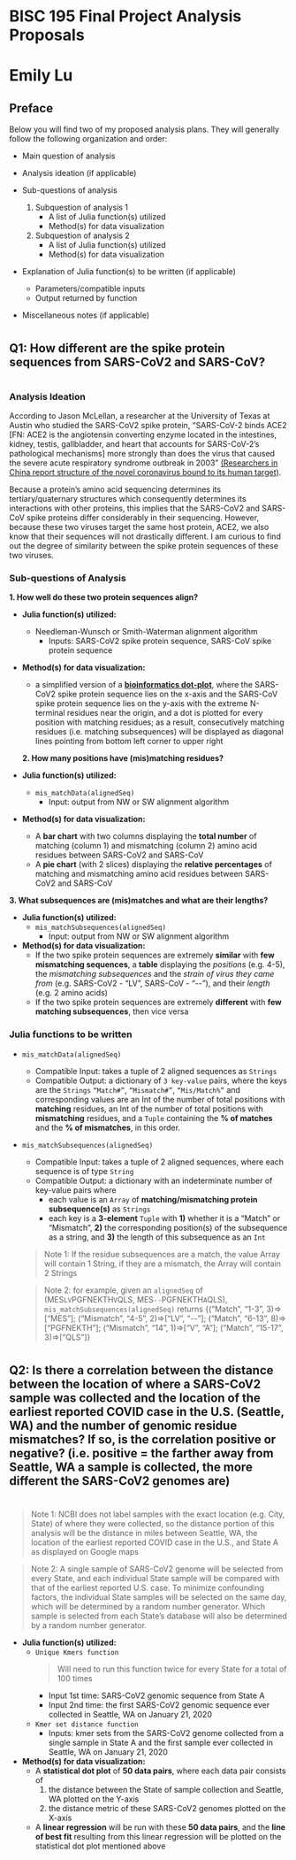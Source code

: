 # BISC 195 Final Project Analysis Proposals 
# Emily Lu

## Preface
Below you will find two of my proposed analysis plans. They will generally follow the following organization and order:

- Main question of analysis
- Analysis ideation (if applicable)
- Sub-questions of analysis

    1. Subquestion of analysis 1
        - A list of Julia function(s) utilized
        - Method(s) for data visualization
    2. Subquestion of analysis 2
        - A list of Julia function(s) utilized
        - Method(s) for data visualization
- Explanation of Julia function(s) to be written (if applicable) 
    - Parameters/compatible inputs
    - Output returned by function
- Miscellaneous notes (if applicable)

#
## Q1: How different are the spike protein sequences from SARS-CoV2 and SARS-CoV?
#
### **Analysis Ideation**
According to Jason McLellan, a researcher at the University of Texas at Austin who studied the SARS-CoV2 spike protein, “SARS-CoV-2 binds ACE2 [FN: ACE2 is the angiotensin converting enzyme located in the intestines, kidney, testis, gallbladder, and heart that accounts for SARS-CoV-2’s pathological mechanisms] more strongly than does the virus that caused the severe acute respiratory syndrome outbreak in 2003” [(Researchers in China report structure of the novel coronavirus bound to its human target)][1]. 

[1]: https://cen.acs.org/biological-chemistry/biochemistry/Researchers-in-China-report-structure-of-the-novel-coronavirus-bound-to-its-human-target/98/web/2020/03
Because a protein’s amino acid sequencing determines its tertiary/quaternary structures which consequently determines its interactions with other proteins, this implies that the SARS-CoV2 and SARS-CoV spike proteins differ considerably in their sequencing. However, because these two viruses target the same host protein, ACE2, we also know that their sequences will not drastically different. I am curious to find out the degree of similarity between the spike protein sequences of these two viruses.

### **Sub-questions of Analysis**
**1. How well do these two protein sequences align?**
- **Julia function(s) utilized:** 
    - Needleman-Wunsch or Smith-Waterman alignment algorithm
        - Inputs: SARS-CoV2 spike protein sequence, SARS-CoV spike protein sequence
- **Method(s) for data visualization:**
    - a simplified version of a **[bioinformatics dot-plot][2]**, where the SARS-CoV2 spike protein sequence lies on the x-axis and the SARS-CoV spike protein sequence lies on the y-axis with the extreme N-terminal residues near the origin, and a dot is plotted for every position with matching residues; as a result, consecutively matching residues (i.e. matching subsequences) will be displayed as diagonal lines pointing from bottom left corner to upper right
    
    [2]: https://en.wikipedia.org/wiki/Dot_plot_(bioinformatics)
**2. How many positions have (mis)matching residues?**
- **Julia function(s) utilized:**
    - `mis_matchData(alignedSeq)`
        - Input: output from NW or SW alignment algorithm
- **Method(s) for data visualization:**
    - A **bar chart** with two columns displaying the **total number** of matching (column 1) and mismatching (column 2) amino acid residues between SARS-CoV2 and SARS-CoV
    - A **pie chart** (with 2 slices) displaying the **relative percentages** of matching and mismatching amino acid residues between SARS-CoV2 and SARS-CoV

**3. What subsequences are (mis)matches and what are their lengths?**
- **Julia function(s) utilized:**
    - `mis_matchSubsequences(alignedSeq)`
        - Input: output from NW or SW alignment algorithm
- **Method(s) for data visualization:**
    - If the two spike protein sequences are extremely **similar** with **few mismatching sequences**, a **table** displaying the *positions* (e.g. 4-5), the *mismatching subsequences* and the *strain of virus they came from* (e.g. SARS-CoV2 - “LV”, SARS-CoV - “--”), and their *length* (e.g. 2 amino 
    acids)
    - If the two spike protein sequences are extremely **different** with **few matching subsequences**, then vice versa 

### **Julia functions to be written**
- `mis_matchData(alignedSeq)`
    - Compatible Input: takes a tuple of 2 aligned sequences as `Strings`
    - Compatible Output: a dictionary of `3 key-value` pairs, where the keys are the `Strings` `“Match#”`, `“Mismatch#”`, `“Mis/Match%”` and corresponding values are an Int of the number of total positions with **matching** residues, an Int of the number of total positions with **mismatching** residues, and a `Tuple` containing the **% of matches** and the **% of mismatches**, in this order. 
- `mis_matchSubsequences(alignedSeq)`
    - Compatible Input: takes a tuple of 2 aligned sequences, where each sequence is of type `String`
    - Compatible Output: a dictionary with an indeterminate number of key-value pairs where 
        - each value is an `Array` of **matching/mismatching protein subsequence(s)** as `Strings`
        - each key is a **3-element** `Tuple` with **1)** whether it is a “Match” or “Mismatch”, **2)** the corresponding position(s) of the subsequence as a string, and **3)** the length of this subsequence as an `Int`
    
    > Note 1: If the residue subsequences are a match, the value Array will contain 1 String, if they are a mismatch, the Array will contain 2 Strings

    > Note 2: for example, given an `alignedSeq` of (MES`LV`PGFNEKTH`V`QLS, MES`--`PGFNEKTH`A`QLS), `mis_matchSubsequences(alignedSeq)` returns {(“Match”, “1-3”, 3)=>[“MES”]; (“Mismatch”, “4-5”, 2)=>[“LV”, “--”]; (“Match”, “6-13”, 8)=>[“PGFNEKTH”]; (“Mismatch”, “14”, 1)=>[“V”, “A”]; (“Match”, “15-17”, 3)=>[“QLS”]}

#
## Q2: Is there a correlation between the distance between the location of where a SARS-CoV2 sample was collected and the location of the earliest reported COVID case in the U.S. (Seattle, WA) and the number of genomic residue mismatches? If so, is the correlation positive or negative? (i.e. positive = the farther away from Seattle, WA a sample is collected, the more different the SARS-CoV2 genomes are)
#
> Note 1: NCBI does not label samples with the exact location (e.g. City, State) of where they were collected, so the distance portion of this analysis will be the distance in miles between Seattle, WA, the location of the earliest reported COVID case in the U.S., and State A as displayed on Google maps

> Note 2: A single sample of SARS-CoV2 genome will be selected from every State, and each individual State sample will be compared with that of the earliest reported U.S. case. To minimize confounding factors, the individual State samples will be selected on the same day, which will be determined by a random number generator. Which sample is selected from each State’s database will also be determined by a random number generator.

- **Julia function(s) utilized:**
    - `Unique Kmers function`
        > Will need to run this function twice for every State for a total of 100 times
        - Input 1st time: SARS-CoV2 genomic sequence from State A
        - Input 2nd time: the first SARS-CoV2 genomic sequence ever collected in Seattle, WA on January 21, 2020 
    - `Kmer set distance function`
        - Inputs: kmer sets from the SARS-CoV2 genome collected from a single sample in State A and the first sample ever collected in Seattle, WA on January 21, 2020 
- **Method(s) for data visualization:**
    - A **statistical dot plot** of **50 data pairs**, where each data pair consists of 
        1. the distance between the State of sample collection and Seattle, WA plotted on the Y-axis
        2. the distance metric of these SARS-CoV2 genomes plotted on the X-axis
    - A **linear regression** will be run with these **50 data pairs**, and the **line of best fit** resulting from this linear regression will be plotted on the statistical dot plot mentioned above




